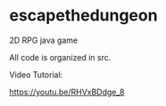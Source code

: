 # escapethedungeon
2D RPG java game

All code is organized in src.

Video Tutorial:

https://youtu.be/RHVxBDdge_8
